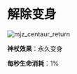 # 解除变身

![mjz_centaur_return](game/resource/flash3/images/spellicons/mjz_terrorblade_metamorphosis_relieve.png)



**神杖效果**：永久变身

**每秒生命消耗**：1%



